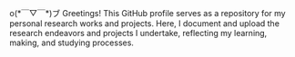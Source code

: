 <p>o(*￣▽￣*)ブ Greetings! This GitHub profile serves as a repository for my personal research works and projects. Here, I document and upload the research endeavors and projects I undertake, reflecting my learning, making, and studying processes.</p>

